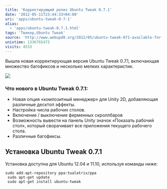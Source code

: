 ```yaml
---
title: 'Корректирующий релиз Ubuntu Tweak 0.7.1'
date: '2012-05-11T23:44:33+04:00'
uri: 'apps/ubuntu-tweak-0-7-1'
alias: 
  - 'apps/ubuntu-tweak-0.7.1.html'
tags: 'Твикер,Ubuntu Tweak'
source: 'http://www.webupd8.org/2012/05/ubuntu-tweak-071-available-for-download.html'
unixtime: 1336765473
visits: 4533
---
```

Вышла новая корректирующая версия Ubuntu Tweak 0.7.1, включающая множество багофиксов и несколько мелких характеристик.

[![](img/2012/05/11/23-00/ubuntu-tweak-7178111308-o.jpg)](img/2012/05/11/23-00/ubuntu-tweak-7178111308-o.jpg)

### Что нового в Ubuntu Tweak 0.7.1:

*   Новая опция «композитный менеджер» для Unity 2D, добавляющая различные десктоп эффекты.
*   Настройка числа рабочих столов.
*   Включение / выключение фирменных скроллбаров
*   Возможность вывести на панель Unity значок «Показать рабочий стол», который сворачивает все приложения текущего рабочего стола.
*   Различные багофиксы.

## Установка Ubuntu Tweak 0.7.1

Установка доступна для Ubuntu 12.04 и 11.10, используя команды ниже:

```
sudo add-apt-repository ppa:tualatrix/ppa
 sudo apt-get update
 sudo apt-get install ubuntu-tweak
```
